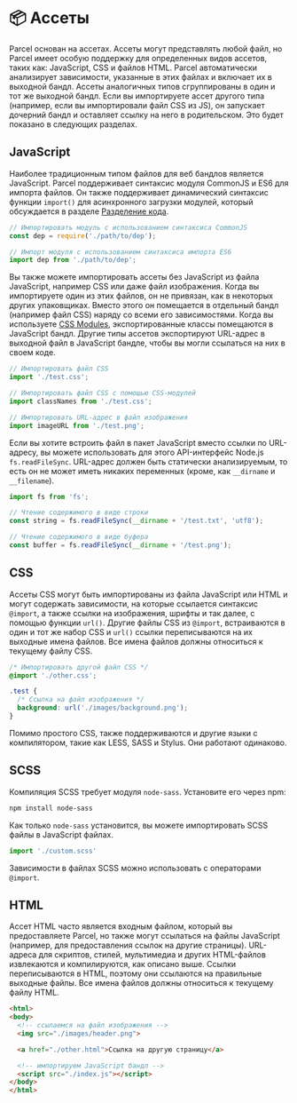 # 📦 Ассеты

Parcel основан на ассетах. Ассеты могут представлять любой файл, но Parcel имеет особую поддержку для определенных видов ассетов, таких как: JavaScript, CSS и файлов HTML. Parcel автоматически анализирует зависимости, указанные в этих файлах и включает их в выходной бандл. Ассеты аналогичных типов сгруппированы в один и тот же выходной бандл. Если вы импортируете ассет другого типа (например, если вы импортировали файл CSS из JS), он запускает дочерний бандл и оставляет ссылку на него в родительском. Это будет показано в следующих разделах.

## JavaScript

Наиболее традиционным типом файлов для веб бандлов является JavaScript. Parcel поддерживает синтаксис модуля CommonJS и ES6 для импорта файлов. Он также поддерживает динамический синтаксис функции `import()` для асинхронного загрузки модулей, который обсуждается в разделе [Разделение кода](code_splitting.html).

```javascript
// Импортировать модуль с использованием синтаксиса CommonJS
const dep = require('./path/to/dep');

// Импорт модуля с использованием синтаксиса импорта ES6
import dep from './path/to/dep';
```

Вы также можете импортировать ассеты без JavaScript из файла JavaScript, например CSS или даже файл изображения. Когда вы импортируете один из этих файлов, он не привязан, как в некоторых других упаковщиках. Вместо этого он помещается в отдельный бандл (например файл CSS) наряду со всеми его зависимостями. Когда вы используете [CSS Modules](https://github.com/css-modules/css-modules), экспортированные классы помещаются в JavaScript бандл. Другие типы ассетов экспортируют URL-адрес в выходной файл в JavaScript бандле, чтобы вы могли ссылаться на них в своем коде.

```javascript
// Импортировать файл CSS
import './test.css';

// Импортировать файл CSS с помощью CSS-модулей
import classNames from './test.css';

// Импортировать URL-адрес в файл изображения
import imageURL from './test.png';
```

Если вы хотите встроить файл в пакет JavaScript вместо ссылки по URL-адресу, вы можете использовать для этого API-интерфейс Node.js `fs.readFileSync`. URL-адрес должен быть статически анализируемым, то есть он не может иметь никаких переменных (кроме, как `__dirname` и `__filename`).

```javascript
import fs from 'fs';

// Чтение содержимого в виде строки
const string = fs.readFileSync(__dirname + '/test.txt', 'utf8');

// Чтение содержимого в виде буфера
const buffer = fs.readFileSync(__dirname + '/test.png');
```

## CSS

Ассеты CSS могут быть импортированы из файла JavaScript или HTML и могут содержать зависимости, на которые ссылается синтаксис `@import`, а также ссылки на изображения, шрифты и так далее, с помощью функции `url()`. Другие файлы CSS из `@import`, встраиваются в один и тот же набор CSS и `url()` ссылки переписываются на их выходные имена файлов. Все имена файлов должны относиться к текущему файлу CSS.

```css
/* Импортировать другой файл CSS */
@import './other.css';

.test {
  /* Ссылка на файл изображения */
  background: url('./images/background.png');
}
```

Помимо простого CSS, также поддерживаются и другие языки с компилятором, такие как LESS, SASS и Stylus. Они работают одинаково.

## SCSS

Компиляция SCSS требует модуля `node-sass`. Установите его через npm:

```bash
npm install node-sass
```

Как только `node-sass` установится, вы можете импортировать SCSS файлы в JavaScript файлах.

```javascript
import './custom.scss'
```

Зависимости в файлах SCSS можно использовать с операторами `@import`.

## HTML

Ассет HTML часто является входным файлом, который вы предоставляете Parcel, но также могут ссылаться на файлы JavaScript (например, для предоставления ссылок на другие страницы). URL-адреса для скриптов, стилей, мультимедиа и других HTML-файлов извлекаются и компилируются, как описано выше. Ссылки переписываются в HTML, поэтому они ссылаются на правильные выходные файлы. Все имена файлов должны относиться к текущему файлу HTML.

```html
<html>
<body>
  <!-- ссылаемся на файл изображения -->
  <img src="./images/header.png">

  <a href="./other.html">Ссылка на другую страницу</a>

  <!-- импортируем JavaScript бандл -->
  <script src="./index.js"></script>
</body>
</html>
```
